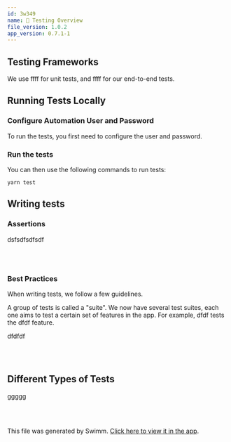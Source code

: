 ```yaml
---
id: 3w349
name: 🔨 Testing Overview
file_version: 1.0.2
app_version: 0.7.1-1
---
```


## Testing Frameworks

We use ffff for unit tests, and ffff for our end-to-end tests.

## Running Tests Locally

### Configure Automation User and Password

To run the tests, you first need to configure the user and password.

### Run the tests

You can then use the following commands to run tests:

`yarn test`

## Writing tests

### Assertions

dsfsdfsdfsdf

<br/>



<br/>

### Best Practices

When writing tests, we follow a few guidelines.

A group of tests is called a "suite". We now have several test suites, each one aims to test a certain set of features in the app. For example, dfdf tests the dfdf feature.

dfdfdf

<br/>



<br/>

## Different Types of Tests

ggggg

<br/>



<br/>

This file was generated by Swimm. [Click here to view it in the app](http://localhost:5000/repos/Z2l0aHViJTNBJTNBc3Rva2Utd2VhdGhlciUzQSUzQUFkZGllQ29oZW4=/docs/3w349).